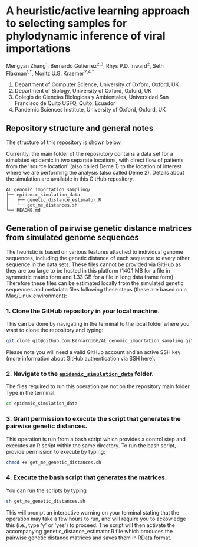 # A heuristic/active learning approach to selecting samples for phylodynamic inference of viral importations

Mengyan Zhang<sup>1</sup>, Bernardo Gutierrez<sup>2,3</sup>, Rhys P.D. Inward<sup>2</sup>, Seth Flaxman<sup>1,†</sup>, Moritz U.G. Kraemer<sup>2,4,†</sup>

1.	Department of Computer Science, University of Oxford, Oxford, UK
2.	Department of Biology, University of Oxford, Oxford, UK
3.	Colegio de Ciencias Biologicas y Ambientales, Universidad San Francisco de Quito USFQ, Quito, Ecuador
4.	Pandemic Sciences Institute, University of Oxford, Oxford, UK


## Repository structure and general notes
The structure of this repository is shown below.  

Currently, the main folder of the reposiutory contains a data set for a simulated epidemic in two separate locations, with direct flow of patients from the 'source location' (also called Deme 1) to the location of interest where we are performing the analysis (also called Deme 2). Details about the simulation are available in this GitHub repository. 

```
AL_genomic_importation_sampling/
├── epidemic_simulation_data
│   ├── genetic_distance_estimator.R
│   └── get_me_distances.sh
└── README.md
```

## Generation of pairwise genetic distance matrices from simulated genome sequences
The heuristic is based on various features attached to individual genome sequences, including the genetic distance of each sequence to every other sequence in the data sets. These files cannot be provided via GitHub as they are too large to be hosted in this platform (140.1 MB for a file in symmetric matrix form and 1.33 GB for a file in long data frame form). Therefore these files can be estimated locally from the simulated genetic sequences and metadata files following these steps (these are based on a Mac/Linux environment):

### 1. Clone the GitHub repository in your local machine.
This can be done by navigating in the terminal to the local folder where you want to clone the repository and typing:


```bash
git clone git@github.com:BernardoGG/AL_genomic_importation_sampling.git
```

Please note you will need a valid GitHub account and an active SSH key (more information about GitHub authentication via SSH here).

### 2. Navigate to the [`epidemic_simulation_data`](epidemic_simulation_data/) folder.
The files required to run this operation are not on the repository main folder. Type in the terminal:

```bash
cd epidemic_simulation_data
```

### 3. Grant permission to execute the script that generates the pairwise genetic distances.
This operation is run from a bash script which provides a control step and executes an R script within the same directory. To run the bash script, provide permission to execute by typing:

```bash
chmod +x get_me_genetic_distances.sh
```

### 4. Execute the bash script that generates the matrices.
You can run the scripts by typing

```bash
sh get_me_genetic_distances.sh
```

This will prompt an interactive warning on your terminal stating that the operation may take a few hours to run, and will require you to ackowledge this (i.e., type 'y' or 'yes') to proceed. The script will then activate the accompanying genetic_distance_estimator.R file which produces the pairwise genetic distance matrices and saves them in RData format.